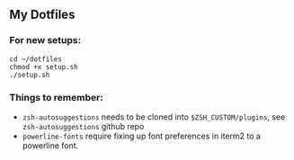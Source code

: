 My Dotfiles
---

### For new setups:
```
cd ~/dotfiles
chmod +x setup.sh
./setup.sh
```

### Things to remember:
 - `zsh-autosuggestions` needs to be cloned into `$ZSH_CUSTOM/plugins`, see `zsh-autosuggestions` github repo
 - `powerline-fonts` require fixing up font preferences in iterm2 to a powerline font.
